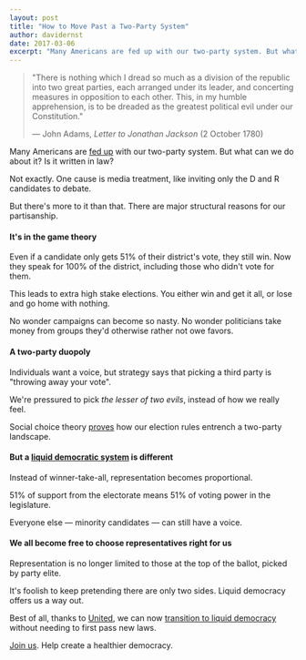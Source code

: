 ```yaml
---
layout: post
title: "How to Move Past a Two-Party System"
author: davidernst
date: 2017-03-06
excerpt: "Many Americans are fed up with our two-party system. But what can we do about it? Is it written in law?"
---
```


> "There is nothing which I dread so much as a division of the republic into two great parties, each arranged under its leader, and concerting measures in opposition to each other. This, in my humble apprehension, is to be dreaded as the greatest political evil under our Constitution."
>
> — John Adams, _Letter to Jonathan Jackson_ (2 October 1780)

Many Americans are [fed up](https://twitter.com/search?q=%22two%20party%22&src=typd) with our two-party system. But what can we do about it? Is it written in law?

Not exactly. One cause is media treatment, like inviting only the D and R candidates to debate.

But there's more to it than that. There are major structural reasons for our partisanship.

#### It's in the game theory

Even if a candidate only gets 51% of their district's vote, they still win. Now they speak for 100% of the district, including those who didn't vote for them.

This leads to extra high stake elections. You either win and get it all, or lose and go home with nothing.

No wonder campaigns can become so nasty. No wonder politicians take money from groups they'd otherwise rather not owe favors.

#### A two-party duopoly

Individuals want a voice, but strategy says that picking a third party is "throwing away your vote".

We're pressured to pick *the lesser of two evils*, instead of how we really feel.

Social choice theory [proves](http://zesty.ca/voting/sim/) how our election rules entrench a two-party landscape.

#### But a [liquid democratic system](/2016/09/21/what-is-liquid-democracy/) is different

Instead of winner-take-all, representation becomes proportional.

51% of support from the electorate means 51% of voting power in the legislature.

Everyone else — minority candidates — can still have a voice.

#### We all become free to choose representatives right for us

Representation is no longer limited to those at the top of the ballot, picked by party elite.

It's foolish to keep pretending there are only two sides. Liquid democracy offers us a way out.

Best of all, thanks to [United](https://united.vote), we can now [transition to liquid democracy](/2017/11/06/announcing-united-vote/) without needing to first pass new laws.

[Join us](https://united.vote/join). Help create a healthier democracy.
